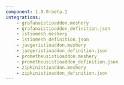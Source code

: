 ```yaml
---
component: 1.9.0-beta.1
integrations:
    - grafanaistioaddon.meshery
    - grafanaistioaddon_definition.json
    - istiomesh.meshery
    - istiomesh_definition.json
    - jaegeristioaddon.meshery
    - jaegeristioaddon_definition.json
    - prometheusistioaddon.meshery
    - prometheusistioaddon_definition.json
    - zipkinistioaddon.meshery
    - zipkinistioaddon_definition.json
---
```


